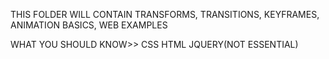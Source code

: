 THIS FOLDER WILL CONTAIN TRANSFORMS, TRANSITIONS, KEYFRAMES, ANIMATION BASICS, WEB EXAMPLES

WHAT YOU SHOULD KNOW>> CSS HTML JQUERY(NOT ESSENTIAL)